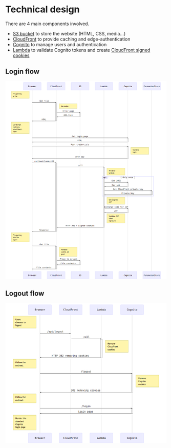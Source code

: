# Technical design

There are 4 main components involved.

- [S3 bucket](https://aws.amazon.com/s3) to store the website (HTML, CSS, media...)
- [CloudFront](https://aws.amazon.com/cloudfront) to provide caching and edge-authentication
- [Cognito](https://aws.amazon.com/cognito) to manage users and authentication
- [Lambda](https://aws.amazon.com/lambda) to validate Cognito tokens and create [CloudFront signed cookies](http://docs.aws.amazon.com/AmazonCloudFront/latest/DeveloperGuide/private-content-signed-cookies.html)

## Login flow

![Login sequence diagram](docs/login.png)

## Logout flow

![Logout sequence diagram](docs/logout.png)
